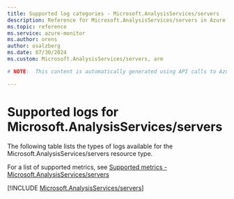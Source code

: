 ```yaml
---
title: Supported log categories - Microsoft.AnalysisServices/servers
description: Reference for Microsoft.AnalysisServices/servers in Azure Monitor Logs.
ms.topic: reference
ms.service: azure-monitor
ms.author: orens
author: osalzberg
ms.date: 07/30/2024
ms.custom: Microsoft.AnalysisServices/servers, arm

# NOTE:  This content is automatically generated using API calls to Azure. Any edits made on these files will be overwritten in the next run of the script. 

---
```





# Supported logs for Microsoft.AnalysisServices/servers  
The following table lists the types of logs available for the Microsoft.AnalysisServices/servers resource type.
  
  
  
For a list of supported metrics, see [Supported metrics - Microsoft.AnalysisServices/servers](../supported-metrics/microsoft-analysisservices-servers-metrics.md)  
  

  
[!INCLUDE [Microsoft.AnalysisServices/servers](./includes/microsoft-analysisservices-servers-logs-include.md)]  
  

